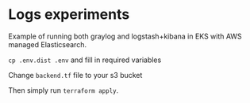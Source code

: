 # Logs experiments

Example of running both graylog and logstash+kibana in EKS with AWS managed Elasticsearch. 

`cp .env.dist .env` and fill in required variables

Change `backend.tf` file to your s3 bucket

Then simply run `terraform apply`.
